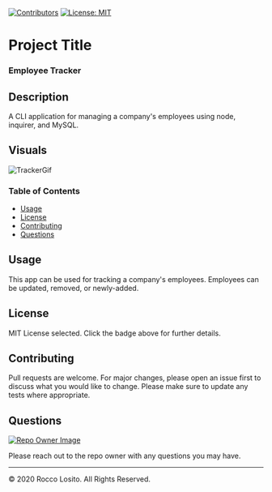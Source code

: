 [![Contributors](https://img.shields.io/github/contributors/roccolosito/employee-template-engine)](https://github.com/roccolosito/employee-template-engine/graphs/contributors)
[![License: MIT](https://img.shields.io/badge/License-MIT-yellow.svg)](https://opensource.org/licenses/MIT)

# Project Title 
### **Employee Tracker**

## Description
A CLI application for managing a company's employees using node, inquirer, and MySQL.

## Visuals

![TrackerGif](./Assets/track.gif)

### Table of Contents
* [Usage](#Usage)
* [License](#License)
* [Contributing](#Contributing)
* [Questions](#Questions)

## Usage
This app can be used for tracking a company's employees. Employees can be updated, removed, or newly-added.

## License
MIT License selected. Click the badge above for further details.

## Contributing
Pull requests are welcome. For major changes, please open an issue first to discuss what you would like to change. Please make sure to update any tests where appropriate.

## Questions
[![Repo Owner Image](https://avatars.githubusercontent.com/roccolosito?s=100)](")

Please reach out to the repo owner with any questions you may have.

- - -
© 2020 Rocco Losito. All Rights Reserved.